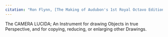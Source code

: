 ```yaml
---
citation: "Ron Flynn, [The Making of Audubon's 1st Royal Octavo Edition of Birds of America using the Camera Lucida](https://www.auduboninfo.net/articles/camera%20lucida.htm), Auduboninfo.net."
---
```


The CAMERA LUCIDA; An Instrument for drawing Objects in true Perspective, and for copying, reducing, or enlarging other Drawings.
